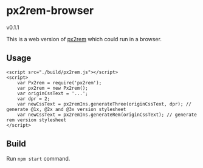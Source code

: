 # px2rem-browser

v0.1.1

This is a web version of [px2rem](https://www.npmjs.com/package/px2rem) which could run in a browser.

## Usage

```
<script src="./build/px2rem.js"></script>
<script>
    var Px2rem = require('px2rem');
    var px2rem = new Px2rem();
    var originCssText = '...';
    var dpr = 2;
    var newCssText = px2remIns.generateThree(originCssText, dpr); // generate @1x, @2x and @3x version stylesheet
    var newCssText = px2remIns.generateRem(originCssText); // generate rem version stylesheet
</script>
```

## Build

Run `npm start` command.

